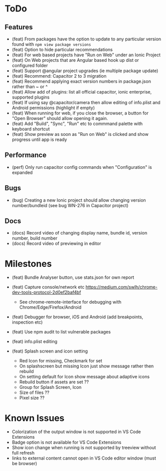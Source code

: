 # ToDo

## Features
- (feat) From packages have the option to update to any particular version found with `npm view package versions`
- (feat) Option to hide particular recommendations
- (feat) For web based projects have "Run on Web" under an Ionic Project
- (feat) On Web projects that are Angular based hook up dist or configured folder
- (feat) Support @angular project upgrades (ie multiple package update)
- (feat) Recommend: Capacitor 2 to 3 migration
- (feat) Recommend applying exact version numbers in package.json rather than ~ or ^
- (feat) Allow add of plugins: list all official capacitor, ionic enterprise, supported plugins
- (feat) If using say @capacitor/camera then allow editing of info.plist and Android permissions (highlight if empty)
- (feat) When running for web, if you close the browser, a button for "Open Browser" should allow opening it again. 
- (feat) Add "Build", "Sync", "Run" etc to commmand palette with keyboard shortcut
- (feat) Show preview as soon as "Run on Web" is clicked and show progress until app is ready

## Performance
- (perf) Only run capacitor config commands when "Configuration" is expanded

## Bugs
- (bug) Creating a new Ionic project should allow changing version number/bundleid (see bug WN-276 in Capacitor project)

## Docs
- (docs) Record video of changing display name, bundle id, version number, build number
- (docs) Record video of previewing in editor

# Milestones
- (feat) Bundle Analyser button, use stats.json for own report
- (feat) Capture console/network etc https://medium.com/swlh/chrome-dev-tools-protocol-2d0ef2baf4bf
  - See chrome-remote-interface for debugging with Chrome/Edge/Firefox/Android
- (feat) Debugger for browser, iOS and Android (add breakpoints, inspection etc)
- (feat) Use npm audit to list vulnerable packages
- (feat) info.plist editing

- (feat) Splash screen and icon setting
  - Red Icon for missing, Checkmark for set
  - On splashscreen but missing Icon just show message rather then rebuild
  - On setting default for Icon show message about adaptive icons
  - Rebuild button if assets are set ??
  - Group for Splash Screen, Icon
  - Size of files ??
  - Pixel size ??

# Known Issues
- Colorization of the output window is not supported in VS Code Extensions
- Badge option is not available for VS Code Extensions
- Show icon change when running is not supported by treeview without full refresh
- links to external content cannot open in VS Code editor window (must be browser)